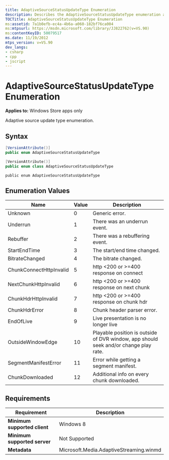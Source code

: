 ```yaml
---
title: AdaptiveSourceStatusUpdateType Enumeration
description: Describes the AdaptiveSourceStatusUpdateType enumeration and provides the enumeration's syntax, enumeration values, and requirements.
TOCTitle: AdaptiveSourceStatusUpdateType Enumeration
ms:assetid: 7a1b0efb-ec4a-4b6a-a060-182bf76ca004
ms:mtpsurl: https://msdn.microsoft.com/library/JJ822762(v=VS.90)
ms:contentKeyID: 50079517
ms.date: 11/19/2012
mtps_version: v=VS.90
dev_langs:
- csharp
- cpp
- jscript
---
```


# AdaptiveSourceStatusUpdateType Enumeration

**Applies to:** Windows Store apps only

Adaptive source update type enumeration.

## Syntax

```csharp
[VersionAttribute()]
public enum AdaptiveSourceStatusUpdateType
```

```cpp
[VersionAttribute()]
public enum class AdaptiveSourceStatusUpdateType
```

```jscript
public enum AdaptiveSourceStatusUpdateType
```

## Enumeration Values

|Name|Value|Description|
|--- |--- |--- |
|Unknown|0|Generic error.|
|Underrun|1|There was an underrun event.|
|Rebuffer|2|There was a rebuffering event.|
|StartEndTime|3|The start/end time changed.|
|BitrateChanged|4|The bitrate changed.|
|ChunkConnectHttpInvalid|5|http <200 or >=400 response on connect|
|NextChunkHttpInvalid|6|http <200 or >=400 response on next chunk|
|ChunkHdrHttpInvalid|7|http <200 or >=400 response on chunk hdr|
|ChunkHdrError|8|Chunk header parser error.|
|EndOfLive|9|Live presentation is no longer live|
|OutsideWindowEdge|10|Playable position is outside of DVR window, app should seek and/or change play rate.|
|SegmentManifestError|11|Error while getting a segment manifest.|
|ChunkDownloaded|12|Additional info on every chunk downloaded.|

## Requirements

|Requirement|Description|
|--- |--- |
|**Minimum supported client**|Windows 8|
|**Minimum supported server**|Not Supported|
|**Metadata**|Microsoft.Media.AdaptiveStreaming.winmd|
